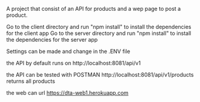 A project that consist of an API for products and a wep page to post a product.


Go to the client directory and run "npm install" to install the dependencies for the client app
Go to the server directory and run "npm install" to install the dependencies for the server app

Settings can be made and change in the .ENV file

the API by default runs on http://localhost:8081/api/v1

the API can be tested with POSTMAN
http://localhost:8081/api/v1/products returns all products

the web can url
https://dta-web1.herokuapp.com


